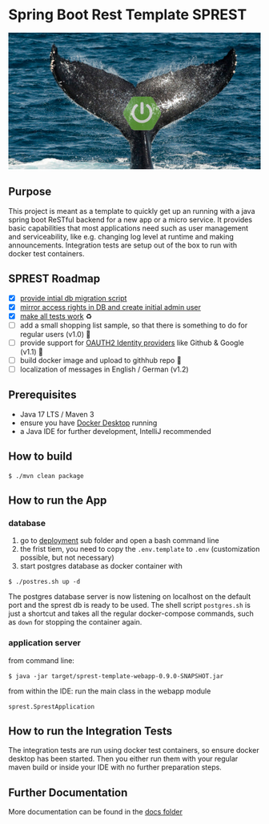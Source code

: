# Spring Boot Rest Template SPREST
![key visual for the SPREST project](docs/img/social-preview-sprest.jpg)
## Purpose
This project is meant as a template to quickly get up an running with a java spring boot ReSTful backend for a new app or a micro service.
It provides basic capabilities that most applications need such as user management and serviceability, like e.g. 
changing log level at runtime and making announcements.
Integration tests are setup out of the box to run with docker test containers.
## SPREST Roadmap
- [x] [provide intial db migration script](https://github.com/jacomac/spring-boot-rest-template/issues/1)
- [x] [mirror access rights in DB and create initial admin user](https://github.com/jacomac/spring-boot-rest-template/issues/2)
- [x] [make all tests work](https://github.com/jacomac/spring-boot-rest-template/issues/3) :recycle:
- [ ] add a small shopping list sample, so that there is something to do for regular users (v1.0) :notebook:
- [ ] provide support for [OAUTH2 Identity providers](https://spring.io/guides/tutorials/spring-boot-oauth2/) like Github & Google (v1.1) :tada:
- [ ] build docker image and upload to githhub repo :cherries:
- [ ] localization of messages in English / German (v1.2)

## Prerequisites
* Java 17 LTS / Maven 3
* ensure you have [Docker Desktop](https://docs.docker.com/desktop/) running
* a Java IDE for further development, IntelliJ recommended

## How to build
```shell
$ ./mvn clean package
```
## How to run the App
### database
1. go to [deployment](deployment/) sub folder and open a bash command line
2. the frist tiem, you need to copy the `.env.template` to `.env` (customization possible, but not necessary) 
3. start postgres database as docker container with
```shell
$ ./postres.sh up -d
```
The postgres database server is now listening on localhost on the default port and the sprest db is ready to be used.
The shell script `postgres.sh` is just a shortcut and takes all the regular docker-compose commands, 
such as `down` for stopping the container again.

### application server
from command line:
```shell
$ java -jar target/sprest-template-webapp-0.9.0-SNAPSHOT.jar
```
from within the IDE: run the main class in the webapp module
```
sprest.SprestApplication
```
## How to run the Integration Tests
The integration tests are run using docker test containers, so ensure docker desktop has been started. 
Then you either run them with your regular maven build or inside your IDE with no further preparation steps.

## Further Documentation
More documentation can be found in the [docs folder](docs/overview-sprest.md)